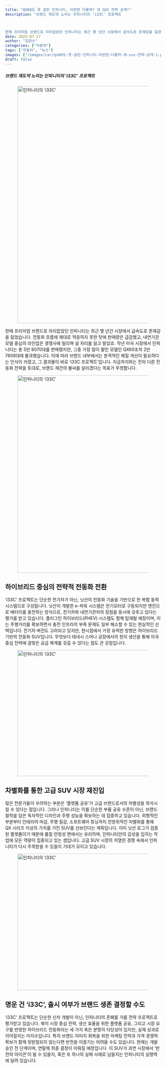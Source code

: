 ```yaml
---
title: "QX60도 못 살린 인피니티, 이번엔 다를까? 새 SUV 전략 공개!"
description: "브랜드 재도약 노리는 인피니티의 ‘i33C’ 프로젝트



한때 프리미엄 브랜드로 자리잡았던 인피니티는 최근 몇 년간 시장에서 급속도로 존재감을 잃었습니다. 전동화 흐름에 제대로 ..."
date: 2025-07-17
author: "김한수"
categories: ["자동차"]
tags: ["자동차", "뉴스"]
images: ["/images/car/qx60도-못-살린-인피니티-이번엔-다를까-새-suv-전략-공개-1.png"]
draft: false
---
```


<div class="entry-content" itemprop="text">
<h5 class="wp-block-heading" id="%25ec%25b6%259c%25ea%25b3%25a0%25ea%25b9%258c%25ec%25a7%2580-%25ea%25b8%25b8%25ea%25b2%258c%25eb%258a%2594-1%25eb%2585%2584%25ec%25a0%2584%25ea%25b8%25b0%25ec%25b0%25a8%25eb%258a%2594-%25ec%25a6%2589%25ec%258b%259c-%25ec%25b6%259c%25ea%25b3%25a0%25ed%2595%2598%25ec%259d%25b4%25eb%25b8%258c%25eb%25a6%25ac%25eb%2593%259c"><strong>브랜드 재도약 노리는 인피니티의 ‘i33C’ 프로젝트</strong></h5>
<div class="wp-block-image">
<figure class="aligncenter size-full"><img alt="인피니티의 ‘i33C’" class="wp-image-15800" decoding="async" fetchpriority="high" height="768" src="/images/car/qx60도-못-살린-인피니티-이번엔-다를까-새-suv-전략-공개-1.png" width="1024"/></figure></div>

<p>한때 프리미엄 브랜드로 자리잡았던 인피니티는 최근 몇 년간 시장에서 급속도로 존재감을 잃었습니다. 전동화 흐름에 제대로 적응하지 못한 탓에 판매량은 급감했고, 내연기관 모델 중심의 라인업은 경쟁사에 밀리며 설 자리를 잃고 말았죠. 작년 미국 시장에서 인피니티는 총 5만 8070대를 판매했지만, 그중 가장 많이 팔린 모델인 QX60조차 2만 7808대에 불과했습니다. 이에 따라 브랜드 내부에서는 본격적인 체질 개선이 필요하다는 인식이 커졌고, 그 결과물이 바로 ‘i33C 프로젝트’입니다. 지금까지와는 전혀 다른 전동화 전략을 토대로, 브랜드 재건의 불씨를 살리겠다는 목표가 뚜렷합니다.</p>
<div class="wp-block-image">
<figure class="aligncenter size-full"><img alt="인피니티의 ‘i33C’" class="wp-image-15801" decoding="async" height="640" src="/images/car/qx60도-못-살린-인피니티-이번엔-다를까-새-suv-전략-공개-2.png" width="1024"/></figure></div>
<h2 class="wp-block-heading"><strong>하이브리드 중심의 전략적 전동화 전환</strong></h2>
<p>‘i33C’ 프로젝트는 단순한 전기차가 아닌, 닛산의 전동화 기술을 기반으로 한 복합 동력 시스템으로 구성됩니다. 닛산이 개발한 e-파워 시스템은 전기모터로 구동되지만 엔진으로 배터리를 충전하는 방식으로, 전기차와 내연기관차의 장점을 동시에 갖추고 있다는 평가를 받고 있습니다. 플러그인 하이브리드(PHEV) 시스템도 함께 탑재될 예정이며, 이는 주행거리를 확보하면서 충전 인프라의 부족 문제도 일부 해소할 수 있는 현실적인 선택입니다. 전기차 버전도 고려되고 있지만, 현시점에서 가장 유력한 방향은 하이브리드 기반의 전동화 SUV입니다. 무엇보다 테네시 스머나 공장에서의 현지 생산을 통해 미국 중심 전략에 걸맞은 공급 체계를 갖출 수 있다는 점도 큰 강점입니다.</p>
<div class="wp-block-image">
<figure class="aligncenter size-full"><img alt="인피니티의 ‘i33C’" class="wp-image-15802" decoding="async" height="408" src="/images/car/qx60도-못-살린-인피니티-이번엔-다를까-새-suv-전략-공개-3.png" width="1024"/></figure></div>
<h2 class="wp-block-heading"><strong>차별화를 통한 고급 SUV 시장 재진입</strong></h2>
<p>많은 전문가들이 우려하는 부분은 ‘플랫폼 공유’가 고급 브랜드로서의 차별성을 희석시킬 수 있다는 점입니다. 그러나 인피니티는 이를 단순한 부품 공유 수준이 아닌, 브랜드 철학을 담은 독자적인 디자인과 주행 성능을 확보하는 데 집중하고 있습니다. 외형적인 부분부터 인테리어 마감, 주행 질감, 소프트웨어 튜닝까지 전방위적인 차별화를 통해 QX 시리즈 이상의 가치를 가진 SUV를 선보인다는 계획입니다. 이미 닛산 로그가 검증된 플랫폼이기 때문에 품질 안정성 면에서는 유리하며, 인피니티만의 감성을 입히는 작업에 모든 역량이 집중되고 있는 셈입니다. 고급 SUV 시장의 치열한 경쟁 속에서 인피니티가 다시 주목받을 수 있을지 기대가 모이고 있습니다.</p>
<div class="wp-block-image">
<figure class="aligncenter size-full"><img alt="인피니티의 ‘i33C’" class="wp-image-15803" decoding="async" height="442" loading="lazy" src="/images/car/qx60도-못-살린-인피니티-이번엔-다를까-새-suv-전략-공개-4.png" width="768"/></figure></div>
<h2 class="wp-block-heading"><strong>명운 건 ‘i33C’, 출시 여부가 브랜드 생존 결정할 수도</strong></h2>
<p>‘i33C’ 프로젝트는 단순한 신차 개발이 아닌, 인피니티의 존폐를 가를 전략 프로젝트로 평가받고 있습니다. 북미 시장 중심 전략, 생산 효율을 위한 플랫폼 공유, 그리고 시장 요구를 반영한 하이브리드 전동화라는 세 가지 축은 분명히 타당성이 있지만, 실제 성과로 이어질지는 미지수입니다. 특히 브랜드 이미지 회복을 위한 마케팅 전략과 가격 경쟁력 확보가 함께 뒷받침되지 않는다면 반전을 이끌기는 어려울 수도 있습니다. 현재는 개발 승인 전 단계이며, 연말께 최종 결정이 이뤄질 예정입니다. 이 SUV가 과연 시장에서 ‘반전의 아이콘’이 될 수 있을지, 혹은 또 하나의 실패 사례로 남을지는 인피니티의 실행력에 달려 있습니다.</p>
<!-- CONTENT END 1 -->
</div>
